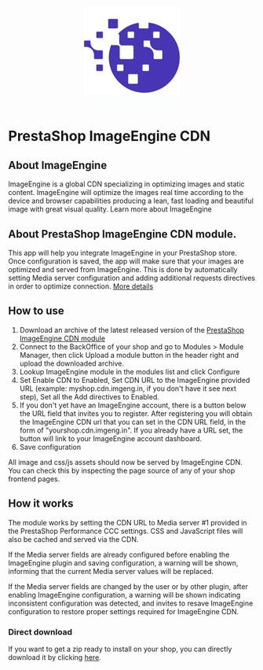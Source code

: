 <h1 align="center"><img src="./logo.png" alt="PrestaShop ImageEngine CDN" width="200"></h1>

# PrestaShop ImageEngine CDN

## About ImageEngine
ImageEngine is a global CDN specializing in optimizing images and static content. 
ImageEngine will optimize the images real time according to the device and browser capabilities producing a lean, 
fast loading and beautiful image with great visual quality. Learn more about ImageEngine

## About PrestaShop ImageEngine CDN module.
This app will help you integrate ImageEngine in your PrestaShop store. Once configuration is saved, 
the app will make sure that your images are optimized and  served from ImageEngine. 
This is done by automatically setting Media server configuration and adding additional requests directives 
in order to optimize connection.
[More details][more-details]

## How to use
1. Download an archive of the latest released version of the [PrestaShop ImageEngine CDN module][direct-download]
2. Connect to the BackOffice of your shop and go to Modules > Module Manager,
then click Upload a module button in the header right and upload the downloaded archive.
3. Lookup ImageEngine module in the modules list and click Configure
4. Set Enable CDN to Enabled, Set CDN URL to the ImageEngine provided URL 
(example: myshop.cdn.imgeng.in, if you don't have it see next step),
Set all the Add directives to Enabled.
5. If you don't yet have an ImageEngine account, there is a button below the URL field that invites you to register.
After registering you will obtain the ImageEngine CDN url that you can set in the CDN URL field, 
in the form of "yourshop.cdn.imgeng.in".
If you already have a URL set, the button will link to your ImageEngine account dashboard.
6. Save configuration

All image and css/js assets should now be served by ImageEngine CDN. 
You can check this by inspecting the page source of any of your shop frontend pages.

## How it works
The module works by setting the CDN URL to Media server #1 provided in the PrestaShop Performance CCC settings.
CSS and JavaScript files will also be cached and served via the CDN.

If the Media server fields are already configured before enabling the ImageEngine plugin and saving configuration, 
a warning will be shown, informing that the current Media server values will be replaced.

If the Media server fields are changed by the user or by other plugin, after enabling ImageEngine configuration, 
a warning will be shown indicating inconsistent configuration was detected, and invites to resave ImageEngine 
configuration to restore proper settings required for ImageEngine CDN.

### Direct download

If you want to get a zip ready to install on your shop, you can directly download it by clicking [here][direct-download].

[direct-download]: https://github.com/imgeng/imageengine-prestashop/releases/latest/download/imageengine.zip
[more-details]: https://support.imageengine.io/hc/en-us/articles/360059820731-PrestaShop-CDN